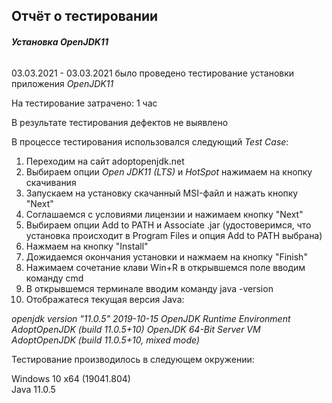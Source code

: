 ## Отчёт о тестировании

###### **Установка _OpenJDK11_**

03.03.2021 - 03.03.2021 было проведено тестирование установки приложения _OpenJDK11_

На тестирование затрачено: 1 час

В результате тестирования  дефектов не выявлено


В процессе тестирования использовался следующий _Test Case_:
1. Переходим на сайт adoptopenjdk.net
2. Выбираем опции _Open JDK11 (LTS)_ и _HotSpot_  нажимаем на кнопку скачивания
3. Запускаем на установку скачанный MSI-файл и нажать кнопку "Next"
4. Соглашаемся с условиями лицензии и нажимаем кнопку "Next"
5. Выбираем опции Add to PATH и Associate .jar (удостоверимся, что установка происходит в Program Files и опция Add to PATH выбрана)
6. Нажмаем на кнопку "Install"
7. Дожидаемся окончания установки и нажмаем на кнопку "Finish"
8. Нажимаем сочетание клави Win+R в открывшемся поле вводим команду cmd
9. В открывшемся терминале вводим команду java -version
10. Отображатеся текущая версия Java:
    
_openjdk version "11.0.5" 2019-10-15
OpenJDK Runtime Environment AdoptOpenJDK (build 11.0.5+10)
OpenJDK 64-Bit Server VM AdoptOpenJDK (build 11.0.5+10, mixed mode)_


Тестирование производилось в следующем окружении:

Windows 10 x64 (19041.804)  
Java 11.0.5
